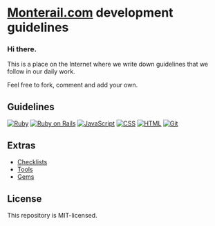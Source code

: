 # [Monterail.com](http://monterail.com) development guidelines

### Hi there.

This is a place on the Internet where we write down guidelines that we follow in our daily work.

Feel free to fork, comment and add your own.

## Guidelines

[![Ruby](https://raw.github.com/monterail/guidelines/master/images/ruby.png)](https://github.com/monterail/guidelines/blob/master/ruby.md) [![Ruby on Rails](https://raw.github.com/monterail/guidelines/master/images/rails.png)](https://github.com/monterail/guidelines/blob/master/rails.md) [![JavaScript](https://raw.github.com/monterail/guidelines/master/images/javascript.png)](https://github.com/monterail/guidelines/blob/master/javascript.md) [![CSS](https://raw.github.com/monterail/guidelines/master/images/css.png)](https://github.com/monterail/guidelines/blob/master/stylesheets.md) [![HTML](https://raw.github.com/monterail/guidelines/master/images/html.png)](https://github.com/monterail/guidelines/blob/master/html.md) [![Git](https://raw.github.com/monterail/guidelines/master/images/git.png)](https://github.com/monterail/guidelines/blob/master/git.md)

## Extras

* [Checklists](https://github.com/monterail/guidelines/blob/master/checklist.md)
* [Tools](https://github.com/monterail/guidelines/blob/master/tools.md)
* [Gems](https://github.com/monterail/guidelines/blob/master/gems.md)

## License

This repository is MIT-licensed.
